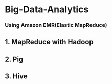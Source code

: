 # Big-Data-Analytics

### Using Amazon EMR(Elastic MapReduce)
## 1. MapReduce with Hadoop 
## 2. Pig
## 3. Hive
